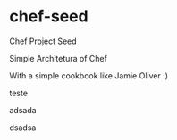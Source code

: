 # chef-seed
Chef Project Seed


Simple Architetura of Chef

With a simple cookbook like Jamie Oliver :)



teste

adsada

dsadsa
